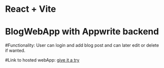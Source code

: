 # React + Vite

# BlogWebApp with Appwrite backend

#Functionality: User can login and add blog post and can later edit or delete if wanted.

#Link to hosted webApp: [give it a try](https://blog-web-app-eight.vercel.app/)
